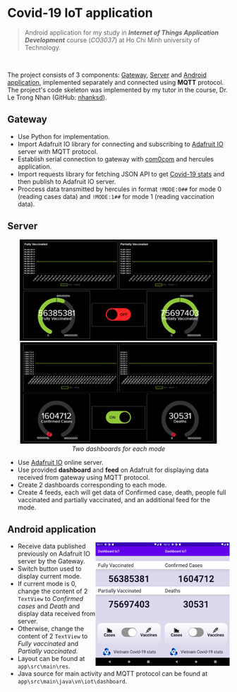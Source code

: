 # Covid-19 IoT application

> Android application for my study in ***Internet of Things Application Development*** course (*CO3037*) at Ho Chi Minh university of Technology.

<br>

<!-- <img align="right" src="img/Screenshot0.png" width="170px" height="310px"><img align="right" src="img/Screenshot1.png" width="170px" height="310px"> -->

The project consists of 3 components: <a href="#gateway">Gateway</a>, <a href="#server">Server</a> and <a href="#android-application">Android application</a>, implemented separately and connected using **MQTT** protocol. The project's code skeleton was implemented by my tutor in the course, Dr. Le Trong Nhan (GitHub: [nhanksd](https://github.com/nhanksd85)).

## Gateway
  - Use Python for implementation.
  - Import Adafruit IO library for connecting and subscribing to [Adafruit IO](https://io.adafruit.com/) server with MQTT protocol.
  - Establish serial connection to gateway with [com0com](http://com0com.sourceforge.net/) and hercules application.
  - Import requests library for fetching JSON API to get [Covid-19 stats](https://github.com/M-Media-Group/Covid-19-API) and then publish to Adafruit IO server.
  - Proccess data transmitted by hercules in format `!MODE:0##` for mode 0 (reading cases data) and `!MODE:1##` for mode 1 (reading vaccination data).

## Server
<div align="center">
  <img src="img/db1.png" height="230px"> <img src="img/db0.png" height="230px">
  <br>
  <i>Two dashboards for each mode</i>
</div>

  - Use [Adafruit IO](https://io.adafruit.com/) online server.
  - Use provided **dashboard** and **feed** on Adafruit for displaying data received from gateway using MQTT protocol.
  - Create 2 dashboards corresponding to each mode.
  - Create 4 feeds, each will get data of Confirmed case, death, people full vaccinated and partially vaccinated, and an additional feed for the mode.

## Android application
<img align="right" src="img/Screenshot0.png" width="152px" height="280px"><img align="right" src="img/Screenshot1.png" width="152px" height="280px">

  - Receive data published previously on Adafruit IO server by the Gateway.
  - Switch button used to display current mode.
  - If current mode is 0, change the content of 2 `TextView` to *Confirmed cases* and *Death* and display data received from server.
  - Otherwise, change the content of 2 `TextView` to *Fully vaccinated* and *Partially vaccinated*.
  - Layout can be found at `app\src\main\res`.
  - Java source for main activity and MQTT protocol can be found at `app\src\main\java\vn\iot\dashboard`.
